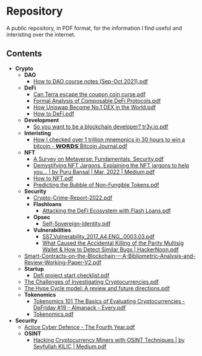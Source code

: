 # Repository

A public repository, in PDF format, for the information I find useful and interisting over the internet.

## Contents

* **Crypto**
    * **DAO**
        * [How to DAO course notes (Sep-Oct 2021).pdf](https://github.com/nelo-crypto/repository/tree/main/Crypto%2FDAO%2FHow%20to%20DAO%20course%20notes%20(Sep-Oct%202021).pdf)
    * **DeFi**
        * [Can Terra escape the coupon coin curse.pdf](https://github.com/nelo-crypto/repository/tree/main/Crypto%2FDeFi%2FCan%20Terra%20escape%20the%20coupon%20coin%20curse.pdf)
        * [Formal Analysis of Composable DeFi Protocols.pdf](https://github.com/nelo-crypto/repository/tree/main/Crypto%2FDeFi%2FFormal%20Analysis%20of%20Composable%20DeFi%20Protocols.pdf)
        * [How Uniswap Become No.1 DEX in the World.pdf](https://github.com/nelo-crypto/repository/tree/main/Crypto%2FDeFi%2FHow%20Uniswap%20Become%20No.1%20DEX%20in%20the%20World.pdf)
        * [How to DeFi.pdf](https://github.com/nelo-crypto/repository/tree/main/Crypto%2FDeFi%2FHow%20to%20DeFi.pdf)
    * **Development**
        * [So you want to be a blockchain developer? tr3y.io.pdf](https://github.com/nelo-crypto/repository/tree/main/Crypto%2FDevelopment%2FSo%20you%20want%20to%20be%20a%20blockchain%20developer%3F%20tr3y.io.pdf)
    * **Interisting**
        * [How I checked over 1 trillion mnemonics in 30 hours to win a bitcoin - 𝗪𝗢𝗥𝗗𝗦 Bitcoin Journal.pdf](https://github.com/nelo-crypto/repository/tree/main/Crypto%2FInteristing%2FHow%20I%20checked%20over%201%20trillion%20mnemonics%20in%2030%20hours%20to%20win%20a%20bitcoin%20-%20%F0%9D%97%AA%F0%9D%97%A2%F0%9D%97%A5%F0%9D%97%97%F0%9D%97%A6%20Bitcoin%20Journal.pdf)
    * **NFT**
        * [A Survey on Metaverse: Fundamentals, Security.pdf](https://github.com/nelo-crypto/repository/tree/main/Crypto%2FNFT%2FA%20Survey%20on%20Metaverse%3A%20Fundamentals%2C%20Security.pdf)
        * [Demystifying NFT Jargons. Explaining the NFT jargons to help you… | by Puru Bansal | Mar, 2022 | Medium.pdf](https://github.com/nelo-crypto/repository/tree/main/Crypto%2FNFT%2FDemystifying%20NFT%20Jargons.%20Explaining%20the%20NFT%20jargons%20to%20help%20you%E2%80%A6%20%7C%20by%20Puru%20Bansal%20%7C%20Mar%2C%202022%20%7C%20Medium.pdf)
        * [How to NFT.pdf](https://github.com/nelo-crypto/repository/tree/main/Crypto%2FNFT%2FHow%20to%20NFT.pdf)
        * [Predicting the Bubble of Non-Fungible Tokens.pdf](https://github.com/nelo-crypto/repository/tree/main/Crypto%2FNFT%2FPredicting%20the%20Bubble%20of%20Non-Fungible%20Tokens.pdf)
    * **Security**
        * [Crypto-Crime-Report-2022.pdf](https://github.com/nelo-crypto/repository/tree/main/Crypto%2FSecurity%2FCrypto-Crime-Report-2022.pdf)
        * **Flashloans**
            * [Attacking the DeFi Ecosystem with Flash Loans.pdf](https://github.com/nelo-crypto/repository/tree/main/Crypto%2FSecurity%2FFlashloans%2FAttacking%20the%20DeFi%20Ecosystem%20with%20Flash%20Loans.pdf)
        * **Opsec**
            * [Self-Sovereign-Identity.pdf](https://github.com/nelo-crypto/repository/tree/main/Crypto%2FSecurity%2FOpsec%2FSelf-Sovereign-Identity.pdf)
        * **Vulnerabilities**
            * [SS7_Vulnerability_2017_A4.ENG_.0003.03.pdf](https://github.com/nelo-crypto/repository/tree/main/Crypto%2FSecurity%2FVulnerabilities%2FSS7_Vulnerability_2017_A4.ENG_.0003.03.pdf)
            * [What Caused the Accidental Killing of the Parity Multisig Wallet & How to Detect Similar Bugs | HackerNoon.pdf](https://github.com/nelo-crypto/repository/tree/main/Crypto%2FSecurity%2FVulnerabilities%2FWhat%20Caused%20the%20Accidental%20Killing%20of%20the%20Parity%20Multisig%20Wallet%20%26%20How%20to%20Detect%20Similar%20Bugs%20%7C%20HackerNoon.pdf)
    * [Smart-Contracts-on-the-Blockchain-–-A-Bibliometric-Analysis-and-Review-Working-Paper-V2.pdf](https://github.com/nelo-crypto/repository/tree/main/Crypto%2FSmart-Contracts-on-the-Blockchain-%E2%80%93-A-Bibliometric-Analysis-and-Review-Working-Paper-V2.pdf)
    * **Startup**
        * [Defi project start checklist.pdf](https://github.com/nelo-crypto/repository/tree/main/Crypto%2FStartup%2FDefi%20project%20start%20checklist.pdf)
    * [The Challenges of Investigating Cryptocurrencies.pdf](https://github.com/nelo-crypto/repository/tree/main/Crypto%2FThe%20Challenges%20of%20Investigating%20Cryptocurrencies.pdf)
    * [The Hype Cycle model: A review and future directions.pdf](https://github.com/nelo-crypto/repository/tree/main/Crypto%2FThe%20Hype%20Cycle%20model%3A%20A%20review%20and%20future%20directions.pdf)
    * **Tokenomics**
        * [Tokenomics 101 The Basics of Evaluating Cryptocurrencies - DeFriday #19 - Almanack - Every.pdf](https://github.com/nelo-crypto/repository/tree/main/Crypto%2FTokenomics%2FTokenomics%20101%20The%20Basics%20of%20Evaluating%20Cryptocurrencies%20-%20DeFriday%20%2319%20-%20Almanack%20-%20Every.pdf)
        * [Tokenomics.pdf](https://github.com/nelo-crypto/repository/tree/main/Crypto%2FTokenomics%2FTokenomics.pdf)
* **Security**
    * [Actice Cyber Defence - The Fourth Year.pdf](https://github.com/nelo-crypto/repository/tree/main/Security%2FActice%20Cyber%20Defence%20-%20The%20Fourth%20Year.pdf)
    * **OSINT**
        * [Hacking Cryptocurrency Miners with OSINT Techniques | by Seyfullah KILIÇ | Medium.pdf](https://github.com/nelo-crypto/repository/tree/main/Security%2FOSINT%2FHacking%20Cryptocurrency%20Miners%20with%20OSINT%20Techniques%20%7C%20by%20Seyfullah%20KILI%C3%87%20%7C%20Medium.pdf)
